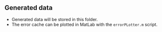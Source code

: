 ## Generated data
- Generated data will be stored in this folder.
- The error cache can be plotted in MatLab with the `errorPLotter.m` script.
